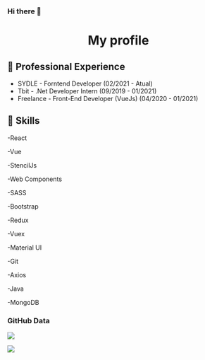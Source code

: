 ### Hi there 👋 

<h1 align="center">My profile</h1>

## 🔭 Professional Experience
- SYDLE - Forntend Developer (02/2021 - Atual)
- Tbit - .Net Developer Intern (09/2019 - 01/2021)
- Freelance - Front-End Developer (VueJs) (04/2020 - 01/2021)


## 🤹 Skills

-React

-Vue

-StencilJs

-Web Components

-SASS

-Bootstrap

-Redux

-Vuex

-Material UI

-Git

-Axios

-Java

-MongoDB


### GitHub Data

![](https://github-readme-stats.vercel.app/api?username=MatheusOliveira2&show_icons=true&theme=blueberry)

![](https://github-readme-stats.vercel.app/api/top-langs/?username=MatheusOliveira2&layout=compact&theme=blueberry&exclude_repo=CG&hide=CSS&&PureBasic)
